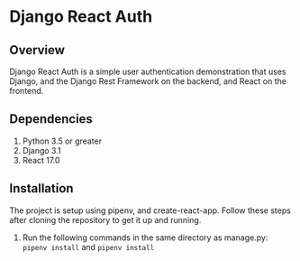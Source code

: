 # Django React Auth

## Overview

Django React Auth is a simple user authentication demonstration that uses
Django, and the Django Rest Framework on the backend, and React on the frontend.

## Dependencies

1. Python 3.5 or greater
2. Django 3.1
3. React 17.0

## Installation

The project is setup using pipenv, and create-react-app. Follow these steps after
cloning the repository to get it up and running.

1. Run the following commands in the same directory as manage.py:
   `pipenv install` and `pipenv install`
